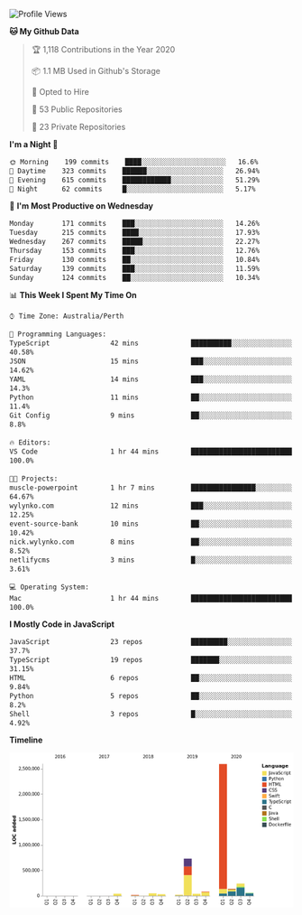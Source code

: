 <!--START_SECTION:waka-->
![Profile Views](http://img.shields.io/badge/Profile%20Views-0-blue)

**🐱 My Github Data** 

> 🏆 1,118 Contributions in the Year 2020
 > 
> 📦 1.1 MB Used in Github's Storage 
 > 
> 💼 Opted to Hire
 > 
> 📜 53 Public Repositories
 > 
> 🔑 23 Private Repositories 

**I'm a Night 🦉** 

```text
🌞 Morning    199 commits    ████░░░░░░░░░░░░░░░░░░░░░   16.6% 
🌆 Daytime    323 commits    ██████░░░░░░░░░░░░░░░░░░░   26.94% 
🌃 Evening    615 commits    ████████████░░░░░░░░░░░░░   51.29% 
🌙 Night      62 commits     █░░░░░░░░░░░░░░░░░░░░░░░░   5.17%

```
📅 **I'm Most Productive on Wednesday** 

```text
Monday       171 commits    ███░░░░░░░░░░░░░░░░░░░░░░   14.26% 
Tuesday      215 commits    ████░░░░░░░░░░░░░░░░░░░░░   17.93% 
Wednesday    267 commits    █████░░░░░░░░░░░░░░░░░░░░   22.27% 
Thursday     153 commits    ███░░░░░░░░░░░░░░░░░░░░░░   12.76% 
Friday       130 commits    ██░░░░░░░░░░░░░░░░░░░░░░░   10.84% 
Saturday     139 commits    ███░░░░░░░░░░░░░░░░░░░░░░   11.59% 
Sunday       124 commits    ██░░░░░░░░░░░░░░░░░░░░░░░   10.34%

```


📊 **This Week I Spent My Time On** 

```text
⌚︎ Time Zone: Australia/Perth

💬 Programming Languages: 
TypeScript               42 mins             ██████████░░░░░░░░░░░░░░░   40.58% 
JSON                     15 mins             ███░░░░░░░░░░░░░░░░░░░░░░   14.62% 
YAML                     14 mins             ███░░░░░░░░░░░░░░░░░░░░░░   14.3% 
Python                   11 mins             ██░░░░░░░░░░░░░░░░░░░░░░░   11.4% 
Git Config               9 mins              ██░░░░░░░░░░░░░░░░░░░░░░░   8.8%

🔥 Editors: 
VS Code                  1 hr 44 mins        █████████████████████████   100.0%

🐱‍💻 Projects: 
muscle-powerpoint        1 hr 7 mins         ████████████████░░░░░░░░░   64.67% 
wylynko.com              12 mins             ███░░░░░░░░░░░░░░░░░░░░░░   12.25% 
event-source-bank        10 mins             ██░░░░░░░░░░░░░░░░░░░░░░░   10.42% 
nick.wylynko.com         8 mins              ██░░░░░░░░░░░░░░░░░░░░░░░   8.52% 
netlifycms               3 mins              █░░░░░░░░░░░░░░░░░░░░░░░░   3.61%

💻 Operating System: 
Mac                      1 hr 44 mins        █████████████████████████   100.0%

```

**I Mostly Code in JavaScript** 

```text
JavaScript               23 repos            █████████░░░░░░░░░░░░░░░░   37.7% 
TypeScript               19 repos            ███████░░░░░░░░░░░░░░░░░░   31.15% 
HTML                     6 repos             ██░░░░░░░░░░░░░░░░░░░░░░░   9.84% 
Python                   5 repos             ██░░░░░░░░░░░░░░░░░░░░░░░   8.2% 
Shell                    3 repos             █░░░░░░░░░░░░░░░░░░░░░░░░   4.92%

```


**Timeline**

![Chart not found](https://raw.githubusercontent.com/NWylynko/NWylynko/master/charts/bar_graph.png) 


<!--END_SECTION:waka-->
